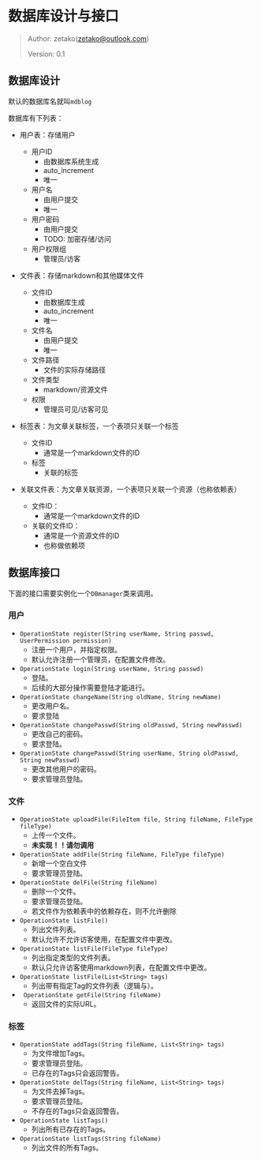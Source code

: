 # 数据库设计与接口

> Author: zetako(zetako@outlook.com)
>
> Version: 0.1

## 数据库设计

默认的数据库名就叫`mdblog`

数据库有下列表：

- 用户表：存储用户
  - 用户ID
    - 由数据库系统生成
    - auto_increment
    - 唯一
  - 用户名
    - 由用户提交
    - 唯一
  - 用户密码
    - 由用户提交
    - TODO: 加密存储/访问
  - 用户权限组
    - 管理员/访客
- 文件表：存储markdown和其他媒体文件
  - 文件ID
    - 由数据库生成
    - auto_increment
    - 唯一
  - 文件名
    - 由用户提交
    - 唯一
  - 文件路径
    - 文件的实际存储路径
  - 文件类型
    - markdown/资源文件
  - 权限
    - 管理员可见/访客可见
- 标签表：为文章关联标签，一个表项只关联一个标签
  - 文件ID
    - 通常是一个markdown文件的ID
  - 标签
    - 关联的标签

- 关联文件表：为文章关联资源，一个表项只关联一个资源（也称依赖表）
  - 文件ID：
    - 通常是一个markdown文件的ID
  - 关联的文件ID：
    - 通常是一个资源文件的ID
    - 也称做依赖项

## 数据库接口

下面的接口需要实例化一个`DBmanager`类来调用。

### 用户

- `OperationState register(String userName, String passwd, UserPermission permission)`
  - 注册一个用户，并指定权限。
  - 默认允许注册一个管理员，在配置文件修改。
- `OperationState login(String userName, String passwd)`
  - 登陆。
  - 后续的大部分操作需要登陆才能进行。
- `OperationState changeName(String oldName, String newName)`
  - 更改用户名。
  - 要求登陆
- `OperationState changePasswd(String oldPasswd, String newPasswd)`
  - 更改自己的密码。
  - 要求登陆。
- `OperationState changePasswd(String userName, String oldPasswd, String newPasswd)`
  - 更改其他用户的密码。
  - 要求管理员登陆。

### 文件

- `OperationState uploadFile(FileItem file, String fileName, FileType fileType)`
  - 上传一个文件。
  - **未实现！！请勿调用**
- `OperationState addFile(String fileName, FileType fileType)`
  - 新增一个空白文件
  - 要求管理员登陆。
- `OperationState delFile(String fileName)`
  - 删除一个文件。
  - 要求管理员登陆。
  - 若文件作为依赖表中的依赖存在，则不允许删除
- `OperationState listFile()`
  - 列出文件列表。
  - 默认允许不允许访客使用，在配置文件中更改。
- `OperationState listFile(FileType fileType)`
  - 列出指定类型的文件列表。
  - 默认只允许访客使用markdown列表，在配置文件中更改。
- `OperationState listFile(List<String> tags)`
  - 列出带有指定Tag的文件列表（逻辑与）。
- ` OperationState getFile(String fileName)`
  - 返回文件的实际URL。

### 标签

- `OperationState addTags(String fileName, List<String> tags)`
  - 为文件增加Tags。
  - 要求管理员登陆。
  - 已存在的Tags只会返回警告。
- `OperationState delTags(String fileName, List<String> tags)`
  - 为文件去掉Tags。
  - 要求管理员登陆。
  - 不存在的Tags只会返回警告。
- `OperationState listTags()`
  - 列出所有已存在的Tags。
- `OperationState listTags(String fileName)`
  - 列出文件的所有Tags。
